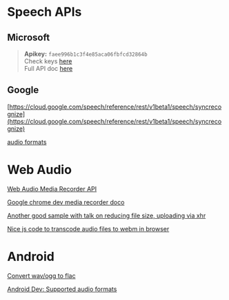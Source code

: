 # Speech APIs

## Microsoft

> **Apikey:** ``faee996b1c3f4e85aca06fbfcd32864b``  
> Check keys [here](https://www.microsoft.com/cognitive-services/en-us/subscriptions)  
> Full API doc [here](https://www.microsoft.com/cognitive-services/en-us/speech-api/documentation/api-reference-rest/bingvoicerecognition)

## Google

[https://cloud.google.com/speech/reference/rest/v1beta1/speech/syncrecognize](https://cloud.google.com/speech/reference/rest/v1beta1/speech/syncrecognize)

[audio formats](https://cloud.google.com/speech/reference/rest/Shared.Types/AudioEncoding) 

# Web Audio
[Web Audio Media Recorder API](https://w3c.github.io/mediacapture-record/MediaRecorder.html#methods)

[Google chrome dev media recorder doco](https://developers.google.com/web/updates/2016/01/mediarecorder?hl=en)

[Another good sample with talk on reducing file size, uploading via xhr](http://typedarray.org/from-microphone-to-wav-with-getusermedia-and-web-audio/)

[Nice js code to transcode audio files to webm in browser](https://rawgit.com/Miguelao/demos/master/audiotranscode.html)

# Android

[Convert wav/ogg to flac](http://stackoverflow.com/questions/9733064/how-to-convert-the-wav-ogg-file-to-flac-file-in-android)

[Android Dev: Supported audio formats](https://developer.android.com/guide/appendix/media-formats.html)